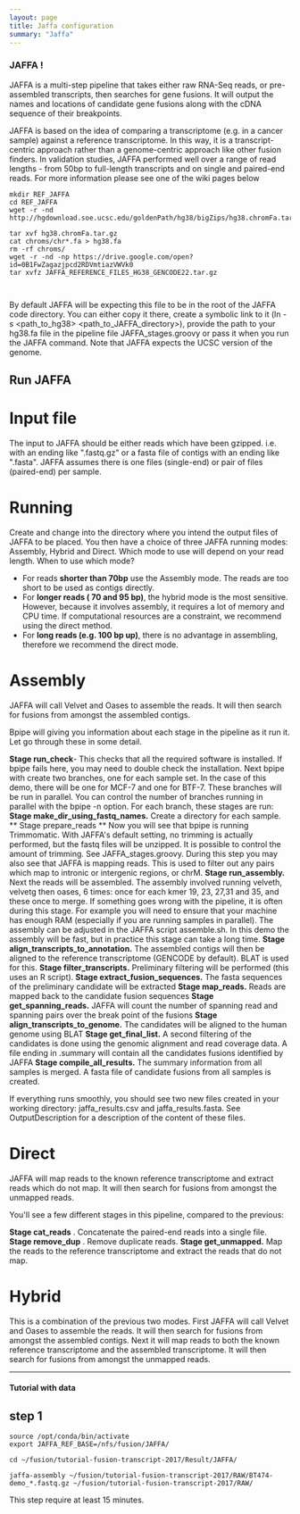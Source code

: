 ```yaml
---
layout: page
title: Jaffa configuration
summary: "Jaffa"
---
```


### JAFFA !

JAFFA is a multi-step pipeline that takes either raw RNA-Seq reads, or pre-assembled transcripts, then searches for gene fusions.
It will output the names and locations of candidate gene fusions along with the cDNA sequence of their breakpoints.

JAFFA is based on the idea of comparing a transcriptome (e.g. in a cancer sample) against a reference transcriptome. In this way, it is a transcript-centric approach rather than a genome-centric approach like other fusion finders. In validation studies, JAFFA performed well over a range of read lengths - from 50bp to full-length transcripts and on single and paired-end reads. For more information please see one of the wiki pages below


```
mkdir REF_JAFFA
cd REF_JAFFA
wget -r -nd http://hgdownload.soe.ucsc.edu/goldenPath/hg38/bigZips/hg38.chromFa.tar.gz

tar xvf hg38.chromFa.tar.gz
cat chroms/chr*.fa > hg38.fa
rm -rf chroms/
wget -r -nd -np https://drive.google.com/open?id=0B1FwZagazjpcd2RDVmtiazVWVk0
tar xvfz JAFFA_REFERENCE_FILES_HG38_GENCODE22.tar.gz



```
By default JAFFA will be expecting this file to be in the root of the JAFFA code directory. You can either copy it there, create a symbolic link to it (ln -s <path_to_hg38> <path_to_JAFFA_directory>), provide the path to your hg38.fa file in the pipeline file JAFFA_stages.groovy or pass it when you run the JAFFA command. Note that JAFFA expects the UCSC version of the genome.

## Run JAFFA

# Input file

The input to JAFFA should be either reads which have been gzipped. i.e. with an ending like ".fastq.gz" or a fasta file of contigs with an ending like ".fasta". JAFFA assumes there is one files (single-end) or pair of files (paired-end) per sample.

# Running

Create and change into the directory where you intend the output files of JAFFA to be placed. You then have a choice of three JAFFA running modes: Assembly, Hybrid and Direct. Which mode to use will depend on your read length.
When to use which mode?

* For reads **shorter than 70bp** use the Assembly mode. The reads are too short to be used as contigs directly.
* For **longer reads ( 70 and 95 bp)**, the hybrid mode is the most sensitive. However, because it involves assembly, it requires a lot of memory and CPU time. If computational resources are a constraint, we recommend using the direct method.
* For **long reads (e.g. 100 bp up)**, there is no advantage in assembling, therefore we recommend the direct mode.






# Assembly

JAFFA will call Velvet and Oases to assemble the reads. It will then search for fusions from amongst the assembled contigs.


Bpipe will giving you information about each stage in the pipeline as it run it. Let go through these in some detail.

**Stage run_check**- This checks that all the required software is installed. If bpipe fails here, you may need to double check the installation.
Next bpipe with create two branches, one for each sample set. In the case of this demo, there will be one for MCF-7 and one for BTF-7. These branches will be run in parallel. You can control the number of branches running in parallel with the bpipe -n option. For each branch, these stages are run:
**Stage make_dir_using_fastq_names.**  Create a directory for each sample.
** Stage prepare_reads ** Now you will see that bpipe is running Trimmomatic. With JAFFA's default setting, no trimming is actually performed, but the fastq files will be unzipped. It is possible to control the amount of trimming. See JAFFA_stages.groovy. During this step you may also see that JAFFA is mapping reads. This is used to filter out any pairs which map to intronic or intergenic regions, or chrM.
**Stage run_assembly.** Next the reads will be assembled. The assembly involved running velveth, velvetg then oases, 6 times: once for each kmer 19, 23, 27,31 and 35, and these once to merge. If something goes wrong with the pipeline, it is often during this stage. For example you will need to ensure that your machine has enough RAM (especially if you are running samples in parallel). The assembly can be adjusted in the JAFFA script assemble.sh. In this demo the assembly will be fast, but in practice this stage can take a long time.
**Stage align_transcripts_to_annotation.** The assembled contigs will then be aligned to the reference transcriptome (GENCODE by default). BLAT is used for this.
**Stage filter_transcripts.** Preliminary filtering will be performed (this uses an R script).
**Stage extract_fusion_sequences.** The fasta sequences of the preliminary candidate will be extracted
**Stage map_reads.** Reads are mapped back to the candidate fusion sequences
**Stage get_spanning_reads.** JAFFA will count the number of spanning read and spanning pairs over the break point of the fusions
**Stage align_transcripts_to_genome.** The candidates will be aligned to the human genome using BLAT
**Stage get_final_list.** A second filtering of the candidates is done using the genomic alignment and read coverage data. A file ending in .summary will contain all the candidates fusions identified by JAFFA
**Stage compile_all_results.** The summary information from all samples is merged. A fasta file of candidate fusions from all samples is created.

If everything runs smoothly, you should see two new files created in your working directory: jaffa_results.csv and jaffa_results.fasta. See OutputDescription for a description of the content of these files.

# Direct

JAFFA will map reads to the known reference transcriptome and extract reads which do not map. It will then search for fusions from amongst the unmapped reads.

You'll see a few different stages in this pipeline, compared to the previous:

**Stage cat_reads** . Concatenate the paired-end reads into a single file.
**Stage remove_dup** . Remove duplicate reads.
**Stage get_unmapped.** Map the reads to the reference transcriptome and extract the reads that do not map.

# Hybrid

This is a combination of the previous two modes. First JAFFA will call Velvet and Oases to assemble the reads. It will then search for fusions from amongst the assembled contigs. Next it will map reads to both the known reference transcriptome and the assembled transcriptome. It will then search for fusions from amongst the unmapped reads. 
___

####  Tutorial with data

## step 1

```
source /opt/conda/bin/activate
export JAFFA_REF_BASE=/nfs/fusion/JAFFA/

cd ~/fusion/tutorial-fusion-transcript-2017/Result/JAFFA/
  
jaffa-assembly ~/fusion/tutorial-fusion-transcript-2017/RAW/BT474-demo_*.fastq.gz ~/fusion/tutorial-fusion-transcript-2017/RAW/

```


This step require at least 15 minutes. 

